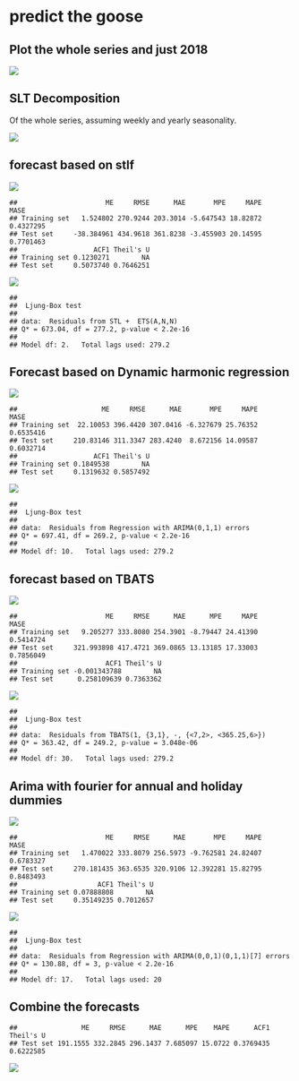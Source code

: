 predict the goose
================

Plot the whole series and just 2018
-----------------------------------

![](code_files/figure-markdown_github/goose-1.png)

SLT Decomposition
-----------------

Of the whole series, assuming weekly and yearly seasonality.

![](code_files/figure-markdown_github/stl-1.png)

forecast based on stlf
----------------------

![](code_files/figure-markdown_github/goose-stlf-1.png)

    ##                      ME     RMSE      MAE       MPE     MAPE      MASE
    ## Training set   1.524802 270.9244 203.3014 -5.647543 18.82872 0.4327295
    ## Test set     -38.384961 434.9618 361.8238 -3.455903 20.14595 0.7701463
    ##                   ACF1 Theil's U
    ## Training set 0.1230271        NA
    ## Test set     0.5073740 0.7646251

![](code_files/figure-markdown_github/goose-stlf-2.png)

    ## 
    ##  Ljung-Box test
    ## 
    ## data:  Residuals from STL +  ETS(A,N,N)
    ## Q* = 673.04, df = 277.2, p-value < 2.2e-16
    ## 
    ## Model df: 2.   Total lags used: 279.2

Forecast based on Dynamic harmonic regression
---------------------------------------------

![](code_files/figure-markdown_github/fourier-1.png)

    ##                     ME     RMSE      MAE       MPE     MAPE      MASE
    ## Training set  22.10053 396.4420 307.0416 -6.327679 25.76352 0.6535416
    ## Test set     210.83146 311.3347 283.4240  8.672156 14.09587 0.6032714
    ##                   ACF1 Theil's U
    ## Training set 0.1849538        NA
    ## Test set     0.1319632 0.5857492

![](code_files/figure-markdown_github/fourier-2.png)

    ## 
    ##  Ljung-Box test
    ## 
    ## data:  Residuals from Regression with ARIMA(0,1,1) errors
    ## Q* = 697.41, df = 269.2, p-value < 2.2e-16
    ## 
    ## Model df: 10.   Total lags used: 279.2

forecast based on TBATS
-----------------------

![](code_files/figure-markdown_github/goose-tbats-1.png)

    ##                      ME     RMSE      MAE      MPE     MAPE      MASE
    ## Training set   9.205277 333.8080 254.3901 -8.79447 24.41390 0.5414724
    ## Test set     321.993898 417.4721 369.0865 13.13185 17.33003 0.7856049
    ##                      ACF1 Theil's U
    ## Training set -0.001343788        NA
    ## Test set      0.258109639 0.7363362

![](code_files/figure-markdown_github/goose-tbats-2.png)

    ## 
    ##  Ljung-Box test
    ## 
    ## data:  Residuals from TBATS(1, {3,1}, -, {<7,2>, <365.25,6>})
    ## Q* = 363.42, df = 249.2, p-value = 3.048e-06
    ## 
    ## Model df: 30.   Total lags used: 279.2

Arima with fourier for annual and holiday dummies
-------------------------------------------------

![](code_files/figure-markdown_github/holi-1.png)

    ##                      ME     RMSE      MAE       MPE     MAPE      MASE
    ## Training set   1.470022 333.8079 256.5973 -9.762581 24.82407 0.6783327
    ## Test set     270.181435 363.6535 320.9106 12.392281 15.82795 0.8483493
    ##                    ACF1 Theil's U
    ## Training set 0.07888808        NA
    ## Test set     0.35149235 0.7012657

![](code_files/figure-markdown_github/holi-2.png)

    ## 
    ##  Ljung-Box test
    ## 
    ## data:  Residuals from Regression with ARIMA(0,0,1)(0,1,1)[7] errors
    ## Q* = 130.88, df = 3, p-value < 2.2e-16
    ## 
    ## Model df: 17.   Total lags used: 20

Combine the forecasts
---------------------

    ##                ME     RMSE      MAE      MPE    MAPE      ACF1 Theil's U
    ## Test set 191.1555 332.2845 296.1437 7.685097 15.0722 0.3769435 0.6222585

![](code_files/figure-markdown_github/plots-1.png)
